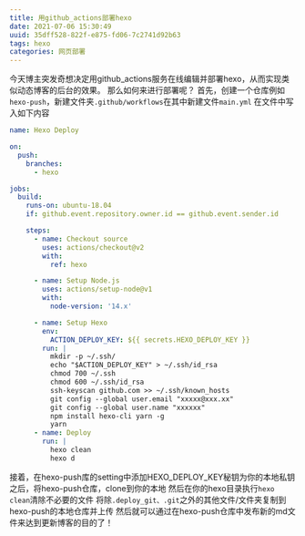 ```yaml
---
title: 用github_actions部署hexo
date: 2021-07-06 15:30:49
uuid: 35dff528-822f-e875-fd06-7c2741d92b63
tags: hexo
categories: 网页部署
---
```

今天博主突发奇想决定用github_actions服务在线编辑并部署hexo，从而实现类似动态博客的后台的效果。
那么如何来进行部署呢？
首先，创建一个仓库例如<code>hexo-push</code>，新建文件夹<code>.github/workflows</code>在其中新建文件<code>main.yml</code>
在文件中写入如下内容
```yml
name: Hexo Deploy

on:
  push:
    branches:
      - hexo

jobs:
  build:
    runs-on: ubuntu-18.04
    if: github.event.repository.owner.id == github.event.sender.id

    steps:
      - name: Checkout source
        uses: actions/checkout@v2
        with:
          ref: hexo

      - name: Setup Node.js
        uses: actions/setup-node@v1
        with:
          node-version: '14.x'

      - name: Setup Hexo
        env:
          ACTION_DEPLOY_KEY: ${{ secrets.HEXO_DEPLOY_KEY }}
        run: |
          mkdir -p ~/.ssh/
          echo "$ACTION_DEPLOY_KEY" > ~/.ssh/id_rsa
          chmod 700 ~/.ssh
          chmod 600 ~/.ssh/id_rsa
          ssh-keyscan github.com >> ~/.ssh/known_hosts
          git config --global user.email "xxxxx@xxx.xx"
          git config --global user.name "xxxxxx"
          npm install hexo-cli yarn -g
          yarn
      - name: Deploy
        run: |
          hexo clean
          hexo d
```
接着，在hexo-push库的setting中添加HEXO_DEPLOY_KEY秘钥为你的本地私钥
之后，将hexo-push仓库，clone到你的本地
然后在你的hexo目录执行<code>hexo clean</code>清除不必要的文件
将除<code>.deploy_git、.git</code>之外的其他文件/文件夹复制到hexo-push的本地仓库并上传
然后就可以通过在hexo-push仓库中发布新的md文件来达到更新博客的目的了！
